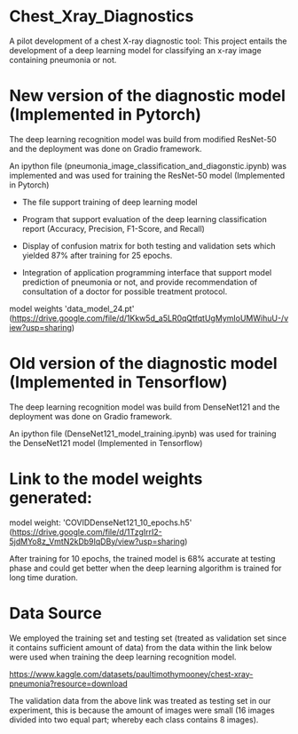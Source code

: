 # Chest_Xray_Diagnostics

A pilot development of a chest X-ray diagnostic tool: This project entails the development  of a deep learning model 
for classifying an x-ray image containing pneumonia or not. 

# New version of the diagnostic model (Implemented in Pytorch)

The deep learning recognition model was build from modified ResNet-50 and the deployment was done on Gradio framework.

An ipython file  (pneumonia_image_classification_and_diagonstic.ipynb) was implemented and was used for training the ResNet-50 model (Implemented in Pytorch)
* The file support training of deep learning model

* Program that support evaluation of the deep learning classification report (Accuracy, Precision, F1-Score, and Recall)

* Display of confusion matrix for both testing and validation sets which yielded 87% after training for 25 epochs.

* Integration of application programming  interface that support model prediction of pneumonia or not, and provide recommendation of consultation 
of a doctor for possible treatment protocol. 

model weights 'data_model_24.pt' (https://drive.google.com/file/d/1Kkw5d_a5LR0qQtfqtUgMymIoUMWihuU-/view?usp=sharing)


# Old version of the diagnostic model (Implemented in Tensorflow)

The deep learning recognition model was build from DenseNet121 and the deployment was done on Gradio framework. 

An ipython file  (DenseNet121_model_training.ipynb) was used for training the DenseNet121 model (Implemented in Tensorflow)

# Link to the model weights generated:

model weight: 'COVIDDenseNet121_10_epochs.h5' (https://drive.google.com/file/d/1TzgIrrI2-5jdMYo8z_VmtN2kDb9IqDBy/view?usp=sharing)

After training for 10 epochs, the trained model is 68% accurate at testing phase and could get better when the deep learning algorithm 
is trained for long time duration.


# Data Source
We employed the training set and testing set (treated as validation set since it contains sufficient amount of data) from the data 
within the link below were used when training the deep learning recognition model.

https://www.kaggle.com/datasets/paultimothymooney/chest-xray-pneumonia?resource=download

The validation data from the above link was treated as testing set in our experiment, this is because the amount of images were small 
(16 images divided into two equal part; whereby each class contains 8 images).



